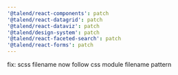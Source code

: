 ```yaml
---
'@talend/react-components': patch
'@talend/react-datagrid': patch
'@talend/react-dataviz': patch
'@talend/design-system': patch
'@talend/react-faceted-search': patch
'@talend/react-forms': patch
---
```


fix: scss filename now follow css module filename pattern
